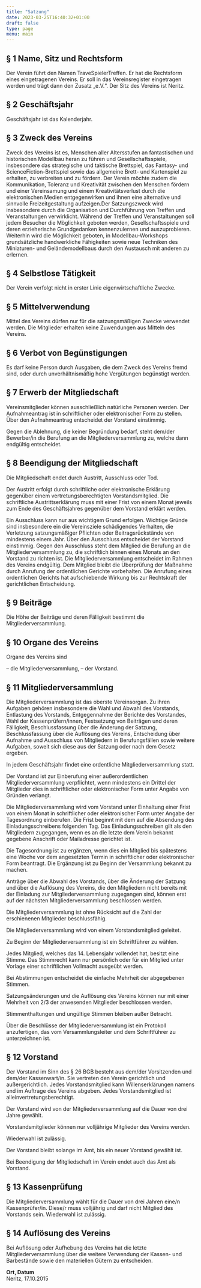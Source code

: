 ```yaml
---
title: "Satzung"
date: 2023-03-25T16:40:32+01:00
draft: false
type: page
menu: main
---
```


## § 1 Name, Sitz und Rechtsform

Der Verein führt den Namen TraveSpielerTreffen. Er hat die Rechtsform eines eingetragenen Vereins. Er soll in das Vereinsregister eingetragen werden und trägt dann den Zusatz „e.V.“. Der Sitz des Vereins ist Neritz.

## § 2 Geschäftsjahr

Geschäftsjahr ist das Kalenderjahr.

## § 3 Zweck des Vereins

Zweck des Vereins ist es, Menschen aller Altersstufen an fantastischen und historischen Modellbau heran zu führen und Gesellschaftsspiele, insbesondere das strategische und taktische Brettspiel, das Fantasy- und ScienceFiction-Brettspiel sowie das allgemeine Brett- und Kartenspiel zu erhalten, zu verbreiten und zu fördern. Der Verein möchte zudem die Kommunikation, Toleranz und Kreativität zwischen den Menschen fördern und einer Vereinsamung und einem Kreativitätsverlust durch die elektronischen Medien entgegenwirken und ihnen eine alternative und sinnvolle Freizeitgestaltung aufzeigen.Der Satzungszweck wird insbesondere durch die Organisation und Durchführung von Treffen und Veranstaltungen verwirklicht. Während der Treffen und Veranstaltungen soll jedem Besucher die
Möglichkeit geboten werden, Gesellschaftsspiele und deren erzieherische Grundgedanken kennenzulernen und auszuprobieren. Weiterhin wird die Möglichkeit geboten, in Modellbau-Workshops grundsätzliche handwerkliche Fähigkeiten sowie neue Techniken des Miniaturen- und Geländemodellbaus durch den Austausch mit anderen zu erlernen.

## § 4 Selbstlose Tätigkeit

Der Verein verfolgt nicht in erster Linie eigenwirtschaftliche Zwecke.

## § 5 Mittelverwendung

Mittel des Vereins dürfen nur für die satzungsmäßigen Zwecke verwendet werden. Die Mitglieder erhalten keine Zuwendungen aus Mitteln des Vereins.

## § 6 Verbot von Begünstigungen

Es darf keine Person durch Ausgaben, die dem Zweck des Vereins fremd sind, oder durch unverhältnismäßig hohe Vergütungen begünstigt werden.

## § 7 Erwerb der Mitgliedschaft

Vereinsmitglieder können ausschließlich natürliche Personen werden. Der Aufnahmeantrag ist in schriftlicher oder elektronischer Form zu stellen. Über den Aufnahmeantrag entscheidet der Vorstand einstimmig.

Gegen die Ablehnung, die keiner Begründung bedarf, steht dem/der Bewerber/in die Berufung an die Mitgliederversammlung zu, welche dann endgültig entscheidet.

## § 8 Beendigung der Mitgliedschaft

Die Mitgliedschaft endet durch Austritt, Ausschluss oder Tod.

Der Austritt erfolgt durch schriftliche oder elektronische Erklärung gegenüber einem vertretungsberechtigten Vorstandsmitglied. Die schriftliche Austrittserklärung muss mit einer Frist von einem Monat jeweils zum Ende des Geschäftsjahres gegenüber dem Vorstand erklärt werden.

Ein Ausschluss kann nur aus wichtigem Grund erfolgen. Wichtige Gründe sind insbesondere ein die Vereinsziele schädigendes Verhalten, die Verletzung satzungsmäßiger Pflichten oder Beitragsrückstände von mindestens einem Jahr. Über den Ausschluss entscheidet der Vorstand einstimmig. Gegen den Ausschluss steht dem Mitglied die Berufung an die Mitgliederversammlung zu, die schriftlich binnen eines Monats an den Vorstand zu richten ist. Die Mitgliederversammlung entscheidet im Rahmen des Vereins endgültig. Dem Mitglied bleibt die Überprüfung der Maßnahme durch Anrufung der ordentlichen Gerichte vorbehalten. Die Anrufung eines ordentlichen Gerichts hat aufschiebende Wirkung bis zur Rechtskraft der gerichtlichen Entscheidung.

## § 9 Beiträge

Die Höhe der Beiträge und deren Fälligkeit bestimmt die Mitgliederversammlung.

## § 10 Organe des Vereins

Organe des Vereins sind

– die Mitgliederversammlung,
– der Vorstand.

## § 11 Mitgliederversammlung

Die Mitgliederversammlung ist das oberste Vereinsorgan. Zu ihren Aufgaben gehören insbesondere die Wahl und Abwahl des Vorstands, Entlastung des Vorstands, Entgegennahme der Berichte des Vorstandes, Wahl der Kassenprüfern/innen, Festsetzung von Beiträgen und deren Fälligkeit, Beschlussfassung über die Änderung der Satzung, Beschlussfassung über die Auflösung des Vereins, Entscheidung über Aufnahme und Ausschluss von Mitgliedern in Berufungsfällen sowie weitere Aufgaben, soweit sich diese aus der Satzung oder nach dem Gesetz ergeben.

In jedem Geschäftsjahr findet eine ordentliche Mitgliederversammlung statt.

Der Vorstand ist zur Einberufung einer außerordentlichen Mitgliederversammlung verpflichtet, wenn mindestens ein Drittel der Mitglieder dies in schriftlicher oder elektronischer Form unter Angabe von Gründen verlangt.

Die Mitgliederversammlung wird vom Vorstand unter Einhaltung einer Frist von einem Monat in schriftlicher oder elektronischer Form unter Angabe der Tagesordnung einberufen. Die Frist beginnt mit dem auf die Absendung des Einladungsschreibens folgenden Tag. Das Einladungsschreiben gilt als den Mitgliedern zugegangen, wenn es an die letzte dem Verein bekannt gegebene Anschrift oder Mailadresse gerichtet ist.

Die Tagesordnung ist zu ergänzen, wenn dies ein Mitglied bis spätestens eine Woche vor dem angesetzten Termin in schriftlicher oder elektronischer Form beantragt. Die Ergänzung ist zu Beginn der Versammlung bekannt zu machen.

Anträge über die Abwahl des Vorstands, über die Änderung der Satzung und über die Auflösung des Vereins, die den Mitgliedern nicht bereits mit der Einladung zur Mitgliederversammlung zugegangen sind, können erst auf der nächsten Mitgliederversammlung beschlossen werden.

Die Mitgliederversammlung ist ohne Rücksicht auf die Zahl der erschienenen Mitglieder beschlussfähig.

Die Mitgliederversammlung wird von einem Vorstandsmitglied geleitet.

Zu Beginn der Mitgliederversammlung ist ein Schriftführer zu wählen.

Jedes Mitglied, welches das 14. Lebensjahr vollendet hat, besitzt eine Stimme. Das Stimmrecht kann nur persönlich oder für ein Mitglied unter Vorlage einer schriftlichen Vollmacht ausgeübt werden.

Bei Abstimmungen entscheidet die einfache Mehrheit der abgegebenen Stimmen.

Satzungsänderungen und die Auflösung des Vereins können nur mit einer Mehrheit von 2/3 der anwesenden Mitglieder beschlossen werden.

Stimmenthaltungen und ungültige Stimmen bleiben außer Betracht.

Über die Beschlüsse der Mitgliederversammlung ist ein Protokoll anzufertigen, das vom Versammlungsleiter und dem Schriftführer zu unterzeichnen ist.

## § 12 Vorstand

Der Vorstand im Sinn des § 26 BGB besteht aus dem/der Vorsitzenden und dem/der Kassenwart/in. Sie vertreten den Verein gerichtlich und außergerichtlich. Jedes Vorstandsmitglied kann Willenserklärungen namens und im Auftrage des Vereins abgeben. Jedes Vorstandsmitglied ist alleinvertretungsberechtigt.

Der Vorstand wird von der Mitgliederversammlung auf die Dauer von drei Jahre gewählt.

Vorstandsmitglieder können nur volljährige Mitglieder des Vereins werden.

Wiederwahl ist zulässig.

Der Vorstand bleibt solange im Amt, bis ein neuer Vorstand gewählt ist.

Bei Beendigung der Mitgliedschaft im Verein endet auch das Amt als Vorstand.

## § 13 Kassenprüfung

Die Mitgliederversammlung wählt für die Dauer von drei Jahren eine/n Kassenprüfer/in. Diese/r muss volljährig und darf nicht Mitglied des Vorstands sein. Wiederwahl ist zulässig.

## § 14 Auflösung des Vereins

Bei Auflösung oder Aufhebung des Vereins hat die letzte Mitgliederversammlung über die weitere Verwendung der Kassen- und Barbestände sowie den materiellen Gütern zu entscheiden.

**Ort, Datum**  
Neritz, 17.10.2015
